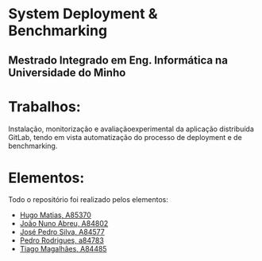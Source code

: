 # System Deployment & Benchmarking

## Mestrado Integrado em Eng. Informática na Universidade do Minho

# Trabalhos:
Instalação, monitorização e avaliaçãoexperimental da aplicação distribuída GitLab, tendo em vista automatização do processo de deployment e de benchmarking.

# Elementos:
Todo o repositório foi realizado pelos elementos:

- [Hugo Matias, A85370](https://github.com/Nysero)
- [João Nuno Abreu, A84802](https://github.com/JoaoNunoAbreu)
- [José Pedro Silva, A84577](https://github.com/PedroSilva9)
- [Pedro Rodrigues, a84783](https://github.com/pedrordgs)
- [Tiago Magalhães, A84485](https://github.com/TiagoMag)



